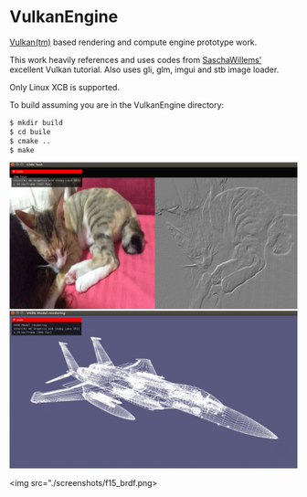 # VulkanEngine
[Vulkan(tm)](https://www.khronos.org/vulkan/) based rendering and compute engine prototype work.

This work heavily references and uses codes from [SaschaWillems'](https://github.com/SaschaWillems/Vulkan) excellent Vulkan tutorial. Also uses gli, glm, imgui and stb image loader.

Only Linux XCB is supported.

To build assuming you are in the VulkanEngine directory:
```
$ mkdir build
$ cd buile
$ cmake ..
$ make
```
<img src="./screenshots/vkre.png">

<img src="./screenshots/f15.png">

<img src="./screenshots/f15_brdf.png>
